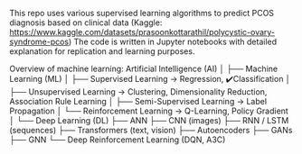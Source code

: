 This repo uses various supervised learning algorithms to predict PCOS diagnosis based on clinical data (Kaggle: https://www.kaggle.com/datasets/prasoonkottarathil/polycystic-ovary-syndrome-pcos)
The code is written in Jupyter notebooks with detailed explanation for replication and learning purposes. 

Overview of machine learning:
Artificial Intelligence (AI)
│
├── Machine Learning (ML)
│   ├── Supervised Learning → Regression, ✔️Classification
│   ├── Unsupervised Learning → Clustering, Dimensionality Reduction, Association Rule Learning
│   ├── Semi-Supervised Learning → Label Propagation
│   └── Reinforcement Learning → Q-Learning, Policy Gradient
│
└── Deep Learning (DL)
    ├── ANN
    ├── CNN (images)
    ├── RNN / LSTM (sequences)
    ├── Transformers (text, vision)
    ├── Autoencoders
    ├── GANs
    ├── GNN
    └── Deep Reinforcement Learning (DQN, A3C)
